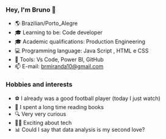 ### Hey, I'm Bruno 👋 

- 🌎 Brazilian/Porto_Alegre
- 🎓 Learning to be: Code developer
- 🎓 Academic qualifications: Production Engineering
- 💻 Programming language: Java Script , HTML e CSS 
- 🔨 Tools: Vs Code, Power BI, GitHub
- 📫 E-mail: brmiranda10@gmail.com

### Hobbies and interests

- ⚽ I already was a good football player (today I just watch)
- 📖 I spent a long time reading books
- 🔍 Very very curious
- 👨‍💻 Exciting about tech
- 📊 Could I say that data analysis is my second love?
